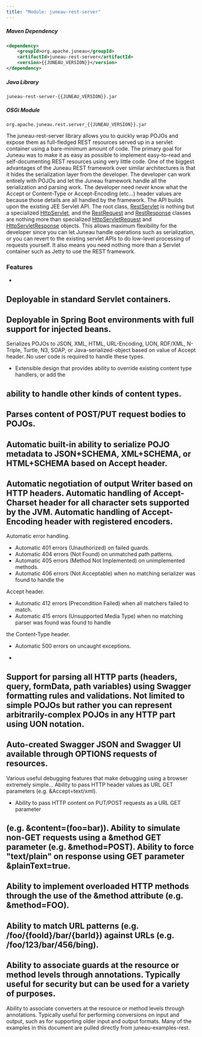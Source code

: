 ```yaml
---
title: "Module: juneau-rest-server"
---
```


##### Maven Dependency

```xml
<dependency>
    <groupId>org.apache.juneau</groupId>
    <artifactId>juneau-rest-server</artifactId>
    <version>{{JUNEAU_VERSION}}</version>
</dependency>
```

##### Java Library

```text
juneau-rest-server-{{JUNEAU_VERSION}}.jar
```

##### OSGi Module

```text
org.apache.juneau.rest.server_{{JUNEAU_VERSION}}.jar
```

The juneau-rest-server library allows you to quickly wrap POJOs and expose them as full-fledged REST
resources served up in a servlet container using a bare-minimum amount of code.
The primary goal for Juneau was to make it as easy as possible to implement easy-to-read and self-documenting
REST resources using very little code.
One of the biggest advantages of the Juneau REST framework over similar architectures is that it hides the
serialization layer from the developer.
The developer can work entirely with POJOs and let the Juneau framework handle all the serialization and
parsing work.
The developer need never know what the Accept or Content-Type or Accept-Encoding (etc...)
header values are because those details are all handled by the framework.
The API builds upon the existing JEE Servlet API.
The root class, [RestServlet](../apidocs/org/apache/juneau/rest/servlet/RestServlet.html) is nothing but a specialized
[HttpServlet](../apidocs/jakarta/servlet/http/HttpServlet.html), and the [RestRequest](../apidocs/org/apache/juneau/rest/RestRequest.html) and
[RestResponse](../apidocs/org/apache/juneau/rest/RestResponse.html) classes are nothing more than specialized
[HttpServletRequest](../apidocs/jakarta/servlet/http/HttpServletRequest.html) and [HttpServletResponse](../apidocs/jakarta/servlet/http/HttpServletResponse.html) objects.
This allows maximum flexibility for the developer since you can let Juneau handle operations such as
serialization, or you can revert to the existing servlet APIs to do low-level processing of requests yourself.
It also means you need nothing more than a Servlet container such as Jetty to use the REST framework.
### Features

-
Deployable in standard Servlet containers.
-
Deployable in Spring Boot environments with full support for injected beans.
-
Serializes POJOs to JSON, XML, HTML, URL-Encoding, UON, RDF/XML, N-Triple, Turtle, N3, SOAP, or
Java-serialized-object based on value of Accept header.
No user code is required to handle these types.
- Extensible design that provides ability to override existing content type handlers, or add the

ability to handle other kinds of content types.
-
Parses content of POST/PUT request bodies to POJOs.
-
Automatic built-in ability to serialize POJO metadata to JSON+SCHEMA, XML+SCHEMA, or HTML+SCHEMA based on
Accept header.
-
Automatic negotiation of output Writer based on HTTP headers.
Automatic handling of Accept-Charset header for all character sets supported by the JVM.
Automatic handling of Accept-Encoding header with registered encoders.
-
Automatic error handling.
- Automatic 401 errors (Unauthorized) on failed guards.
- Automatic 404 errors (Not Found) on unmatched path patterns.
- Automatic 405 errors (Method Not Implemented) on unimplemented methods.
- Automatic 406 errors (Not Acceptable) when no matching serializer was found to handle the

Accept header.
- Automatic 412 errors (Precondition Failed) when all matchers failed to match.
- Automatic 415 errors (Unsupported Media Type) when no matching parser was found was found to handle

the Content-Type header.
- Automatic 500 errors on uncaught exceptions.

-
Support for parsing all HTTP parts (headers, query, formData, path variables) using Swagger formatting rules and validations.
Not limited to simple POJOs but rather you can represent arbitrarily-complex POJOs in any HTTP part using UON notation.
-
Auto-created Swagger JSON and Swagger UI available through OPTIONS requests of resources.
-
Various useful debugging features that make debugging using a browser extremely simple...
Ability to pass HTTP header values as URL GET parameters (e.g. &Accept=text/xml).
- Ability to pass HTTP content on PUT/POST requests as a URL GET parameter

(e.g. &content=(foo=bar)).
Ability to simulate non-GET requests using a &method GET parameter
(e.g. &method=POST).
Ability to force "text/plain" on response using GET parameter &plainText=true.
-
Ability to implement overloaded HTTP methods through the use of the &method attribute
(e.g. &method=FOO).
-
Ability to match URL patterns (e.g. /foo/\{fooId\}/bar/\{barId\}) against URLs
(e.g. /foo/123/bar/456/bing).
-
Ability to associate guards at the resource or method levels through annotations.
Typically useful for security but can be used for a variety of purposes.
-
Ability to associate converters at the resource or method levels through annotations.
Typically useful for performing conversions on input and output, such as for supporting older input and
output formats.
Many of the examples in this document are pulled directly from juneau-examples-rest.
